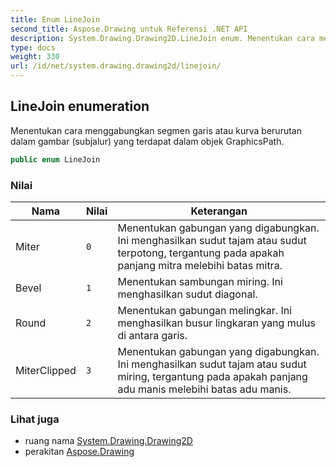 ```yaml
---
title: Enum LineJoin
second_title: Aspose.Drawing untuk Referensi .NET API
description: System.Drawing.Drawing2D.LineJoin enum. Menentukan cara menggabungkan segmen garis atau kurva berurutan dalam gambar subjalur yang terdapat dalam objek GraphicsPath.
type: docs
weight: 330
url: /id/net/system.drawing.drawing2d/linejoin/
---
```

## LineJoin enumeration

Menentukan cara menggabungkan segmen garis atau kurva berurutan dalam gambar (subjalur) yang terdapat dalam objek GraphicsPath.

```csharp
public enum LineJoin
```

### Nilai

| Nama | Nilai | Keterangan |
| --- | --- | --- |
| Miter | `0` | Menentukan gabungan yang digabungkan. Ini menghasilkan sudut tajam atau sudut terpotong, tergantung pada apakah panjang mitra melebihi batas mitra. |
| Bevel | `1` | Menentukan sambungan miring. Ini menghasilkan sudut diagonal. |
| Round | `2` | Menentukan gabungan melingkar. Ini menghasilkan busur lingkaran yang mulus di antara garis. |
| MiterClipped | `3` | Menentukan gabungan yang digabungkan. Ini menghasilkan sudut tajam atau sudut miring, tergantung pada apakah panjang adu manis melebihi batas adu manis. |

### Lihat juga

* ruang nama [System.Drawing.Drawing2D](../../system.drawing.drawing2d/)
* perakitan [Aspose.Drawing](../../)


